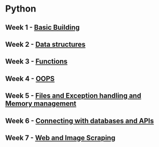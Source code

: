 # Python

## Week 1 - [Basic Building](https://github.com/DarshanRokkad/Data_Science/tree/master/01_Python/Week_01_Basic_Building)

## Week 2 - [Data structures](https://github.com/DarshanRokkad/Data_Science/tree/master/01_Python/Week_02_Data_Structures) 

## Week 3 - [Functions](https://github.com/DarshanRokkad/Data_Science/tree/master/01_Python/Week_03_Functions)

## Week 4 - [OOPS](https://github.com/DarshanRokkad/Data_Science/tree/master/01_Python/Week_04_Oops)

## Week 5 - [Files and Exception handling and Memory management](https://github.com/DarshanRokkad/Data_Science/tree/master/01_Python/Week_05_Files_ExceptionHandling_MemoryMangagement)

## Week 6 - [Connecting with databases and APIs](https://github.com/DarshanRokkad/Data_Science/tree/master/01_Python/Week_06_Connecting_Databases_and_APIs)

## Week 7 - [Web and Image Scraping](https://github.com/DarshanRokkad/Data_Science/tree/master/01_Python/Week_07_Web_and_Image_Scraping)